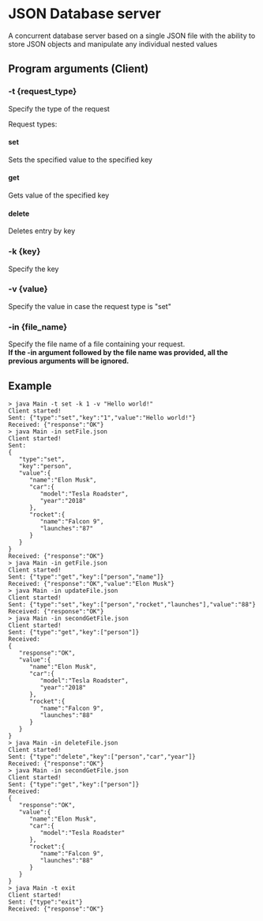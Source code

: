 # JSON Database server
A concurrent database server based on a single JSON file with the ability to store JSON objects and manipulate any individual nested values

## Program arguments (Client)

### -t {request_type}
Specify the type of the request

Request types:
#### set
Sets the specified value to the specified key

#### get
Gets value of the specified key

#### delete
Deletes entry by key

### -k {key}
Specify the key

### -v {value}
Specify the value in case the request type is "set"

### -in {file_name}
Specify the file name of a file containing your request.  
**If the -in argument followed by the file name was provided, all the previous arguments will be ignored.**

## Example

    > java Main -t set -k 1 -v "Hello world!" 
    Client started!
    Sent: {"type":"set","key":"1","value":"Hello world!"}
    Received: {"response":"OK"}
    > java Main -in setFile.json 
    Client started!
    Sent:
    {
       "type":"set",
       "key":"person",
       "value":{
          "name":"Elon Musk",
          "car":{
             "model":"Tesla Roadster",
             "year":"2018"
          },
          "rocket":{
             "name":"Falcon 9",
             "launches":"87"
          }
       }
    }
    Received: {"response":"OK"}
    > java Main -in getFile.json 
    Client started!
    Sent: {"type":"get","key":["person","name"]}
    Received: {"response":"OK","value":"Elon Musk"}
    > java Main -in updateFile.json 
    Client started!
    Sent: {"type":"set","key":["person","rocket","launches"],"value":"88"}
    Received: {"response":"OK"}
    > java Main -in secondGetFile.json 
    Client started!
    Sent: {"type":"get","key":["person"]}
    Received:
    {
       "response":"OK",
       "value":{
          "name":"Elon Musk",
          "car":{
             "model":"Tesla Roadster",
             "year":"2018"
          },
          "rocket":{
             "name":"Falcon 9",
             "launches":"88"
          }
       }
    }
    > java Main -in deleteFile.json 
    Client started!
    Sent: {"type":"delete","key":["person","car","year"]}
    Received: {"response":"OK"}
    > java Main -in secondGetFile.json 
    Client started!
    Sent: {"type":"get","key":["person"]}
    Received:
    {
       "response":"OK",
       "value":{
          "name":"Elon Musk",
          "car":{
             "model":"Tesla Roadster"
          },
          "rocket":{
             "name":"Falcon 9",
             "launches":"88"
          }
       }
    }
    > java Main -t exit 
    Client started!
    Sent: {"type":"exit"}
    Received: {"response":"OK"}
